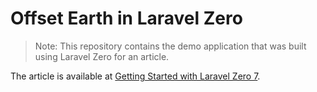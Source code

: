# Offset Earth in Laravel Zero

> Note: This repository contains the demo application that was built using Laravel Zero for an article.

The article is available at [Getting Started with Laravel Zero 7](https://voke.dev/blog/getting-started-with-laravel-zero-7).
